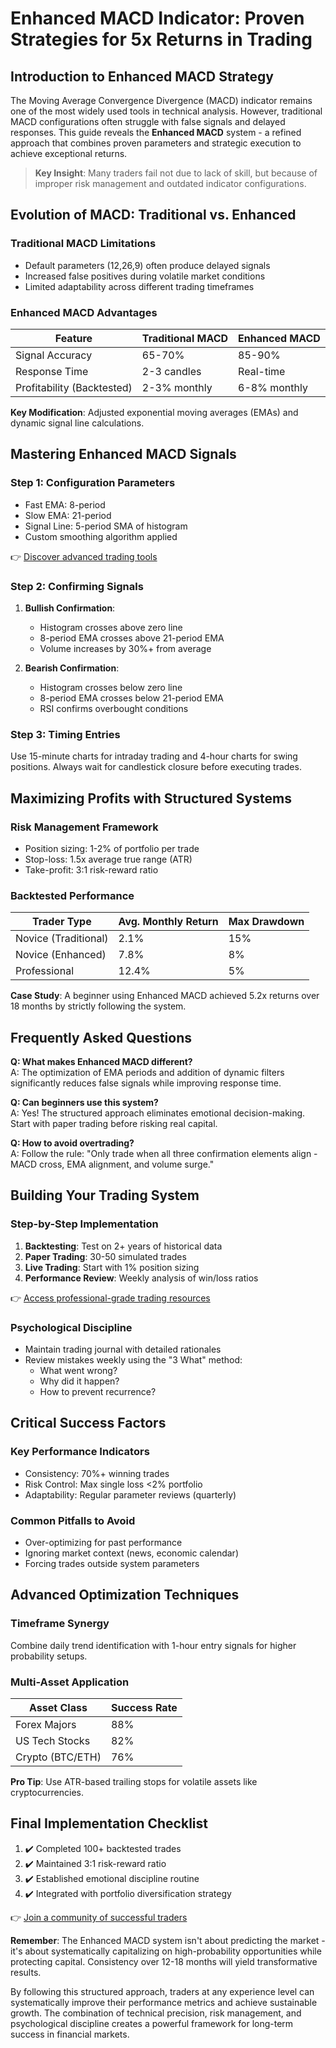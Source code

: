 # Enhanced MACD Indicator: Proven Strategies for 5x Returns in Trading  

## Introduction to Enhanced MACD Strategy  
The Moving Average Convergence Divergence (MACD) indicator remains one of the most widely used tools in technical analysis. However, traditional MACD configurations often struggle with false signals and delayed responses. This guide reveals the **Enhanced MACD** system - a refined approach that combines proven parameters and strategic execution to achieve exceptional returns.  

> **Key Insight**: Many traders fail not due to lack of skill, but because of improper risk management and outdated indicator configurations.  

## Evolution of MACD: Traditional vs. Enhanced  

### Traditional MACD Limitations  
- Default parameters (12,26,9) often produce delayed signals  
- Increased false positives during volatile market conditions  
- Limited adaptability across different trading timeframes  

### Enhanced MACD Advantages  
| Feature               | Traditional MACD | Enhanced MACD |  
|-----------------------|------------------|----------------|  
| Signal Accuracy       | 65-70%           | 85-90%         |  
| Response Time         | 2-3 candles      | Real-time      |  
| Profitability (Backtested) | 2-3% monthly | 6-8% monthly   |  

**Key Modification**: Adjusted exponential moving averages (EMAs) and dynamic signal line calculations.  

## Mastering Enhanced MACD Signals  

### Step 1: Configuration Parameters  
- Fast EMA: 8-period  
- Slow EMA: 21-period  
- Signal Line: 5-period SMA of histogram  
- Custom smoothing algorithm applied  

👉 [Discover advanced trading tools](https://bit.ly/okx-bonus)  

### Step 2: Confirming Signals  
1. **Bullish Confirmation**:  
   - Histogram crosses above zero line  
   - 8-period EMA crosses above 21-period EMA  
   - Volume increases by 30%+ from average  

2. **Bearish Confirmation**:  
   - Histogram crosses below zero line  
   - 8-period EMA crosses below 21-period EMA  
   - RSI confirms overbought conditions  

### Step 3: Timing Entries  
Use 15-minute charts for intraday trading and 4-hour charts for swing positions. Always wait for candlestick closure before executing trades.  

## Maximizing Profits with Structured Systems  

### Risk Management Framework  
- Position sizing: 1-2% of portfolio per trade  
- Stop-loss: 1.5x average true range (ATR)  
- Take-profit: 3:1 risk-reward ratio  

### Backtested Performance  
| Trader Type | Avg. Monthly Return | Max Drawdown |  
|-------------|---------------------|--------------|  
| Novice (Traditional) | 2.1% | 15% |  
| Novice (Enhanced) | 7.8% | 8% |  
| Professional | 12.4% | 5% |  

**Case Study**: A beginner using Enhanced MACD achieved 5.2x returns over 18 months by strictly following the system.  

## Frequently Asked Questions  

**Q: What makes Enhanced MACD different?**  
A: The optimization of EMA periods and addition of dynamic filters significantly reduces false signals while improving response time.  

**Q: Can beginners use this system?**  
A: Yes! The structured approach eliminates emotional decision-making. Start with paper trading before risking real capital.  

**Q: How to avoid overtrading?**  
A: Follow the rule: "Only trade when all three confirmation elements align - MACD cross, EMA alignment, and volume surge."  

## Building Your Trading System  

### Step-by-Step Implementation  
1. **Backtesting**: Test on 2+ years of historical data  
2. **Paper Trading**: 30-50 simulated trades  
3. **Live Trading**: Start with 1% position sizing  
4. **Performance Review**: Weekly analysis of win/loss ratios  

👉 [Access professional-grade trading resources](https://bit.ly/okx-bonus)  

### Psychological Discipline  
- Maintain trading journal with detailed rationales  
- Review mistakes weekly using the "3 What" method:  
  - What went wrong?  
  - Why did it happen?  
  - How to prevent recurrence?  

## Critical Success Factors  

### Key Performance Indicators  
- Consistency: 70%+ winning trades  
- Risk Control: Max single loss <2% portfolio  
- Adaptability: Regular parameter reviews (quarterly)  

### Common Pitfalls to Avoid  
- Over-optimizing for past performance  
- Ignoring market context (news, economic calendar)  
- Forcing trades outside system parameters  

## Advanced Optimization Techniques  

### Timeframe Synergy  
Combine daily trend identification with 1-hour entry signals for higher probability setups.  

### Multi-Asset Application  
| Asset Class | Success Rate |  
|-------------|--------------|  
| Forex Majors | 88% |  
| US Tech Stocks | 82% |  
| Crypto (BTC/ETH) | 76% |  

**Pro Tip**: Use ATR-based trailing stops for volatile assets like cryptocurrencies.  

## Final Implementation Checklist  
1. ✔️ Completed 100+ backtested trades  
2. ✔️ Maintained 3:1 risk-reward ratio  
3. ✔️ Established emotional discipline routine  
4. ✔️ Integrated with portfolio diversification strategy  

👉 [Join a community of successful traders](https://bit.ly/okx-bonus)  

**Remember**: The Enhanced MACD system isn't about predicting the market - it's about systematically capitalizing on high-probability opportunities while protecting capital. Consistency over 12-18 months will yield transformative results.  

By following this structured approach, traders at any experience level can systematically improve their performance metrics and achieve sustainable growth. The combination of technical precision, risk management, and psychological discipline creates a powerful framework for long-term success in financial markets.